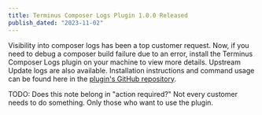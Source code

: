 ```yaml
---
title: Terminus Composer Logs Plugin 1.0.0 Released
publish_dated: "2023-11-02"
---
```



Visibility into composer logs has been a top customer request. Now, if you need to debug a composer build failure due to an error, install the Terminus Composer Logs plugin on your machine to view more details. Upstream Update logs are also available. Installation instructions and command usage can be found here in the [plugin's GitHub repository](https://github.com/pantheon-systems/terminus-composer-logs-plugin).



TODO: Does this note belong in "action required?" Not every customer needs to do something. Only those who want to use the plugin.
